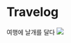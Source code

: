 # Travelog
여행에 날개를 달다
<img src="https://user-images.githubusercontent.com/68985625/130225398-33339094-791b-45ea-89ad-460e73594d8d.jpg">
